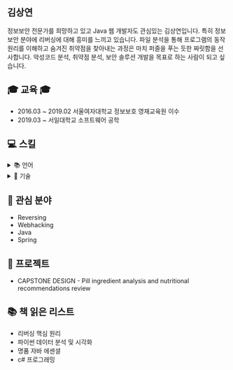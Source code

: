 ## 김상연
정보보안 전문가를 희망하고 있고 Java 웹 개발자도 관심있는 김상연입니다.
특히 정보보안 분야에 리버싱에 대해 흥미를 느끼고 있습니다. 
파일 분석을 통해 프로그램의 동작 원리를 이해하고 숨겨진 취약점을 찾아내는 과정은 마치 퍼즐을 푸는 듯한 짜릿함을 선사합니다.
악성코드 분석, 취약점 분석, 보안 솔루션 개발을 목표로 하는 사람이 되고 싶습니다.

## 🎓 교육 🎓
* 2016.03 ~ 2019.02 서울여자대학교 정보보호 영재교육원 이수
* 2019.03 ~ 서일대학교 소프트웨어 공학

## 💻 스킬
<details>
<summary>📚 언어 </summary>

[![Java](https://img.shields.io/badge/Java-007396?style=for-the-badge&logo=java&logoColor=white)](https://velog.io/@m0ng/posts?tag=Java-Note)
[![C#](https://img.shields.io/badge/C%23-239120?style=for-the-badge&logo=c-sharp&logoColor=white)](https://velog.io/@m0ng/posts)
[![Assembly](https://img.shields.io/badge/Assembly-000000?style=for-the-badge&logo=gnubash&logoColor=white)](https://velog.io/@m0ng/posts?tag=reversing)

</details>

<details>
<summary>🧰 기술 </summary>

[![Spring](https://img.shields.io/badge/Spring-6DB33F?style=for-the-badge&logo=spring&logoColor=white)](https://velog.io/@m0ng/posts) 
[![Node.js](https://img.shields.io/badge/Node.js-339933?style=for-the-badge&logo=node.js&logoColor=white)](https://velog.io/@m0ng/posts)

</details>

## 🔎 관심 분야
* Reversing
* Webhacking
* Java
* Spring

## 📁 프로젝트
* CAPSTONE DESIGN - Pill ingredient analysis and nutritional recommendations review

## 📚 책 읽은 리스트
* 리버싱 핵심 원리
* 파이썬 데이터 분석 및 시각화
* 명품 자바 에센셜
* c# 프로그래밍

